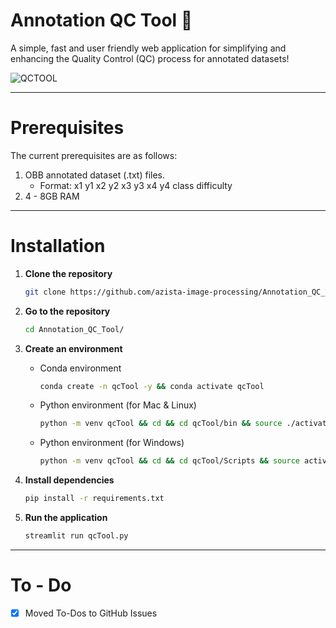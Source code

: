 # Annotation QC Tool :rocket:
A simple, fast and user friendly web application for simplifying and enhancing the Quality Control (QC) process for annotated datasets!

![QCTOOL](assets/Annotation_Tool_Recording.gif)

---
# Prerequisites

The current prerequisites are as follows:
1. OBB annotated dataset (.txt) files.
   - Format: x1 y1 x2 y2 x3 y3 x4 y4 class difficulty
2. 4 - 8GB RAM 

---
# Installation

1. **Clone the repository**
    ```bash
    git clone https://github.com/azista-image-processing/Annotation_QC_Tool.git
    ```

2. **Go to the repository**
    ```bash
    cd Annotation_QC_Tool/
    ```

3. **Create an environment**
   - Conda environment 
        ```bash
        conda create -n qcTool -y && conda activate qcTool
        ```

   - Python environment (for Mac & Linux)
        ```bash
        python -m venv qcTool && cd && cd qcTool/bin && source ./activate
        ```

    - Python environment (for Windows)
        ```bash
        python -m venv qcTool && cd && cd qcTool/Scripts && source activate
        ```

4. **Install dependencies**
    ```bash
    pip install -r requirements.txt
    ```

5. **Run the application**
    ```bash
    streamlit run qcTool.py
    ```

---
# To - Do
- [x] Moved To-Dos to GitHub Issues


